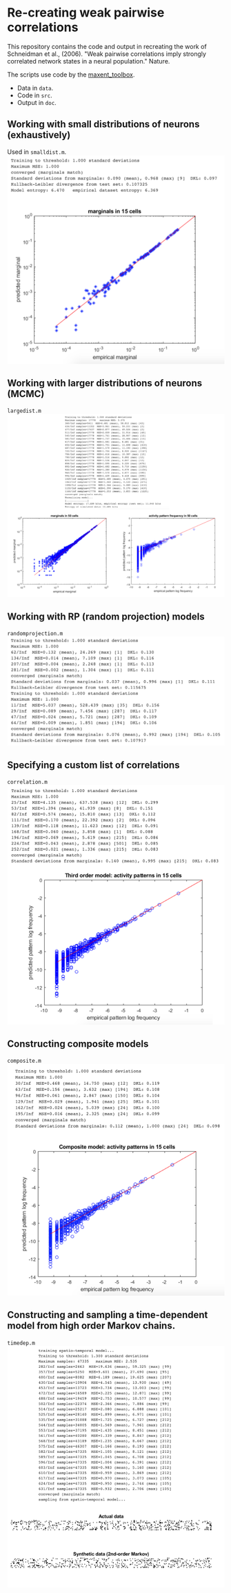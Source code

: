 # Re-creating weak pairwise correlations

This repository contains the code and output in recreating the work of Schneidman et al., (2006). "Weak pairwise correlations imply strongly correlated network states in a neural population." Nature.

The scripts use code by the [maxent_toolbox](https://github.com/orimaoz/maxent_toolbox).

* Data in `data`.
* Code in `src`.
* Output in `doc`.

## Working with small distributions of neurons (exhaustively)
Used in `smalldist.m`.
![](https://raw.githubusercontent.com/HussainAther/neuroscience/master/maxent/schneidman/doc/smalldist.png)

## Working with larger distributions of neurons (MCMC)
`largedist.m`
![](https://raw.githubusercontent.com/HussainAther/neuroscience/master/maxent/schneidman/doc/largedist.png)

## Working with RP (random projection) models
`randomprojection.m`
![](https://raw.githubusercontent.com/HussainAther/neuroscience/master/maxent/schneidman/doc/randomprojection.png)

## Specifying a custom list of correlations
`correlation.m`
![](https://raw.githubusercontent.com/HussainAther/neuroscience/master/maxent/schneidman/doc/correlations.png)

## Constructing composite models
`composite.m`
![](https://raw.githubusercontent.com/HussainAther/neuroscience/master/maxent/schneidman/doc/composite.png)

## Constructing and sampling a time-dependent model from high order Markov chains.
`timedep.m`
![](https://github.com/HussainAther/neuroscience/blob/master/maxent/schneidman/doc/timedep.png)
